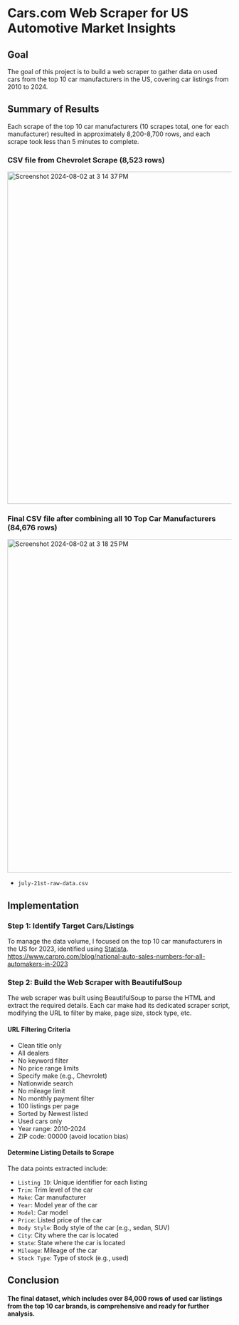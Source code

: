 # Cars.com Web Scraper for US Automotive Market Insights

## Goal
The goal of this project is to build a web scraper to gather data on used cars from the top 10 car manufacturers in the US, covering car listings from 2010 to 2024.

## Summary of Results
Each scrape of the top 10 car manufacturers (10 scrapes total, one for each manufacturer) resulted in approximately 8,200-8,700 rows, and each scrape took less than 5 minutes to complete.

### CSV file from Chevrolet Scrape (8,523 rows)
<img width="746" alt="Screenshot 2024-08-02 at 3 14 37 PM" src="https://github.com/user-attachments/assets/869c1bc7-598f-45b5-b998-9314a50881c2">

### Final CSV file after combining all 10 Top Car Manufacturers (84,676 rows)
<img width="749" alt="Screenshot 2024-08-02 at 3 18 25 PM" src="https://github.com/user-attachments/assets/fc7a0f3d-1213-439e-90ed-7219b878f63c">

- `july-21st-raw-data.csv`

## Implementation

### Step 1: Identify Target Cars/Listings
To manage the data volume, I focused on the top 10 car manufacturers in the US for 2023, identified using [Statista](https://www.statista.com/statistics/264362/leading-car-brands-in-the-us-based-on-vehicle-sales/).
https://www.carpro.com/blog/national-auto-sales-numbers-for-all-automakers-in-2023

### Step 2: Build the Web Scraper with BeautifulSoup
The web scraper was built using BeautifulSoup to parse the HTML and extract the required details. Each car make had its dedicated scraper script, modifying the URL to filter by make, page size, stock type, etc.

#### URL Filtering Criteria
- Clean title only
- All dealers
- No keyword filter
- No price range limits
- Specify make (e.g., Chevrolet)
- Nationwide search
- No mileage limit
- No monthly payment filter
- 100 listings per page
- Sorted by Newest listed
- Used cars only
- Year range: 2010-2024
- ZIP code: 00000 (avoid location bias)

#### Determine Listing Details to Scrape
The data points extracted include:
- `Listing ID`: Unique identifier for each listing
- `Trim`: Trim level of the car
- `Make`: Car manufacturer
- `Year`: Model year of the car
- `Model`: Car model
- `Price`: Listed price of the car
- `Body Style`: Body style of the car (e.g., sedan, SUV)
- `City`: City where the car is located
- `State`: State where the car is located
- `Mileage`: Mileage of the car
- `Stock Type`: Type of stock (e.g., used)

## Conclusion
#### The final dataset, which includes over 84,000 rows of used car listings from the top 10 car brands, is comprehensive and ready for further analysis.
